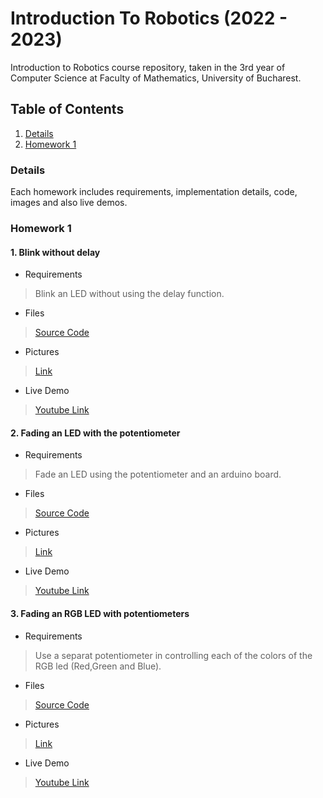# Introduction To Robotics (2022 - 2023)
 Introduction to Robotics course repository, taken in the 3rd year of Computer Science at Faculty of Mathematics, University of Bucharest.
 
 
 ## Table of Contents
 1. [Details](#details)
 2. [Homework 1](#homework-1)
 
 
 ### Details
 Each homework includes requirements, implementation details, code, images and also live demos.
 
 
 ### Homework 1
 #### 1. Blink without delay
  - Requirements
  > Blink an LED without using the delay function.
  - Files
  > [Source Code](https://github.com/tavi22/IntroductionToRobotics/blob/main/homework1/homework1_p1_OM/homework1_p1_OM.ino)
  - Pictures
  > [Link](https://github.com/tavi22/IntroductionToRobotics)
  - Live Demo
  > [Youtube Link](https://github.com/tavi22/IntroductionToRobotics)
  
 #### 2. Fading an LED with the potentiometer
  - Requirements
  > Fade an LED using the potentiometer and an arduino board.
  - Files
  > [Source Code](https://github.com/tavi22/IntroductionToRobotics/blob/main/homework1/homework1_p2_OM/homework1_p2_OM.ino)
  - Pictures
  > [Link](https://github.com/tavi22/IntroductionToRobotics)
  - Live Demo
  > [Youtube Link](https://github.com/tavi22/IntroductionToRobotics)
  
 #### 3. Fading an RGB LED with potentiometers
  - Requirements
  > Use a separat potentiometer in controlling each of the colors of the RGB led (Red,Green and Blue).
  - Files
  > [Source Code](https://github.com/tavi22/IntroductionToRobotics/blob/main/homework1/homework1_p2_OM/homework1_p2_OM.ino)
  - Pictures
  > [Link](https://github.com/tavi22/IntroductionToRobotics)
  - Live Demo
  > [Youtube Link](https://github.com/tavi22/IntroductionToRobotics)
  
  
  
